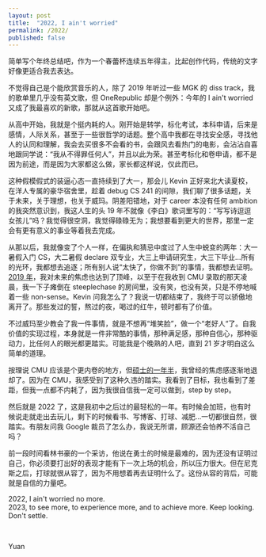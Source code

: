 ```yaml
---
layout: post
title:  "2022, I ain't worried"
permalink: /2022/
published: false
---
```


简单写个年终总结吧，作为一个春蕾杯连续五年得主，比起创作代码，传统的文字好像更适合我去表达。

不觉得自己是个能欣赏音乐的人，除了 2019 年听过一些 MGK 的 diss track，我的歌单里几乎没有英文歌，但 OneRepublic 却是个例外：今年的 I ain't worried 又成了我最喜欢的新歌，那就从这首歌开始吧。

从高中开始，我就是个挺内耗的人。刚开始是转学，标化考试，本科申请，后来是感情，人际关系，甚至于一些很哲学的话题。整个高中我都在寻找安全感，寻找他人的认同和理解，我会去买很多不会看的书，会跟风去看热门的电影，会沾沾自喜地跟同学说：“我从不得罪任何人”，并且以此为荣。甚至考标化和卷申请，都不是因为前途，而是因为大家都这么做，家长都这样说，仅此而已。

这种假模假式的装逼心态一直持续到了大一，那会儿 Kevin 正好来北大读夏校，在洋人专属的豪华宿舍里，趁着 debug CS 241 的间隙，我们聊了很多话题，关于未来，关于理想，也关于威玛。阴差阳错地，对于 career 本没有任何 ambition 的我突然意识到，我这人生的头 19 年不就像《李白》歌词里写的：“写写诗逗逗女孩儿”吗？我觉得很空洞，我觉得碌碌无为；我想要看到更大的世界，那里一定会有更有意义的事业等着我去完成。

从那以后，我就像变了个人一样，在偏执和猜忌中度过了人生中蜕变的两年：大一暑假入门 CS，大二暑假 declare 双专业，大三上申请研究生，大三下毕业...所有的光环，我都想去追逐；所有别人说“太快了，你做不到”的事情，我都想去证明。[2019 年](/2019)，我对未来的焦虑也达到了顶峰，以至于在我收到 CMU 录取的那天凌晨，我一下子瘫倒在 steeplechase 的房间里，没有笑，也没有哭，只是不停地喊着一些 non-sense。Kevin 问我怎么了？我说一切都结束了，我终于可以骄傲地离开了。那些发过的誓，熬过的夜，喝过的红牛，顿时都有了价值。

不过威玛至少教会了我一件事情，就是不想再“堆笑脸”，做一个“老好人“了。自我价值的实现过程，本身就是一件非常酷的事情，那种满足感，那种自信心，那种驱动力，比任何人的眼光都更踏实。可能我是个晚熟的人吧，直到 21 岁才明白这么简单的道理。

按理说 CMU 应该是个更内卷的地方，但[硕士的一年半](/cmu-master)，我曾经的焦虑感逐渐地退却了。因为在 CMU，我感受到了这种久违的踏实。我看到了目标，我也看到了差距，但我一点都不内耗了，因为我很自信我一定可以做到，step by step。

然后就是 2022 了，这是我初中之后过的最轻松的一年。有时候会加班，也有时候说走就走出去玩儿，剩下的时候看书、写博客、打球、减肥...一切都很自然，很踏实。有朋友问我 Google 裁员了怎么办，我说无所谓，顾源还会怕养不活自己吗？

前一段时间看林书豪的一个采访，他说在勇士的时候是最难的，因为还没有证明过自己，你必须要打出好的表现才能有下一次上场的机会，所以压力很大。但在尼克斯之后，打球就很从容了，因为不用想着再去证明什么了。这份从容的背后，可能就是自信的力量吧。

2022, I ain't worried no more. <br>
2023, to see more, to experience more, and to achieve more. Keep looking. Don't settle.

&nbsp;

Yuan
